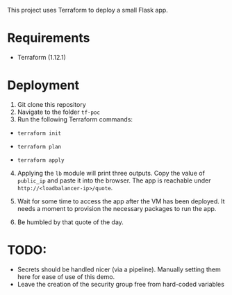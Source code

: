 This project uses Terraform to deploy a small Flask app.


# Requirements

- Terraform (1.12.1)

# Deployment

1. Git clone this repository
2. Navigate to the folder `tf-poc`
3. Run the following Terraform commands:

- `terraform init`

- `terraform plan`

- `terraform apply`

4. Applying the `lb` module will print three outputs. Copy the value of `public_ip` and paste it into the browser. The app is reachable under `http://<loadbalancer-ip>/quote`.

5. Wait for some time to access the app after the VM has been deployed. It needs a moment to provision the necessary packages to run the app. 

6. Be humbled by that quote of the day. 

# TODO:

- Secrets should be handled nicer (via a pipeline). Manually setting them here for ease of use of this demo.
- Leave the creation of the security group free from hard-coded variables
